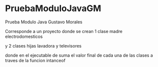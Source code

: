 # PruebaModuloJavaGM
Prueba Modulo Java Gustavo Morales

Corresponde a un proyecto donde se crean 1 clase madre electrodomesticos

y 2 clases hijas lavadora y televisores


donde en el ejecutable de suma el valor final de cada una de las clases a traves de la funcion intanceof
